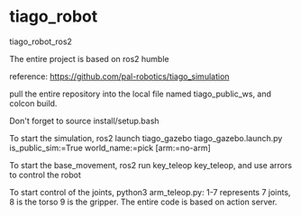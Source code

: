 # tiago_robot
tiago_robot_ros2

The entire project is based on ros2 humble

reference: https://github.com/pal-robotics/tiago_simulation

pull the entire repository into the local file named tiago_public_ws, and colcon build.

Don't forget to source install/setup.bash

To start the simulation, ros2 launch tiago_gazebo tiago_gazebo.launch.py is_public_sim:=True world_name:=pick [arm:=no-arm]

To start the base_movement, ros2 run key_teleop key_teleop, and use arrors to control the robot

To start control of the joints, python3 arm_teleop.py: 1-7 represents 7 joints, 8 is the torso 9 is the gripper. The entire code is based on action server.
